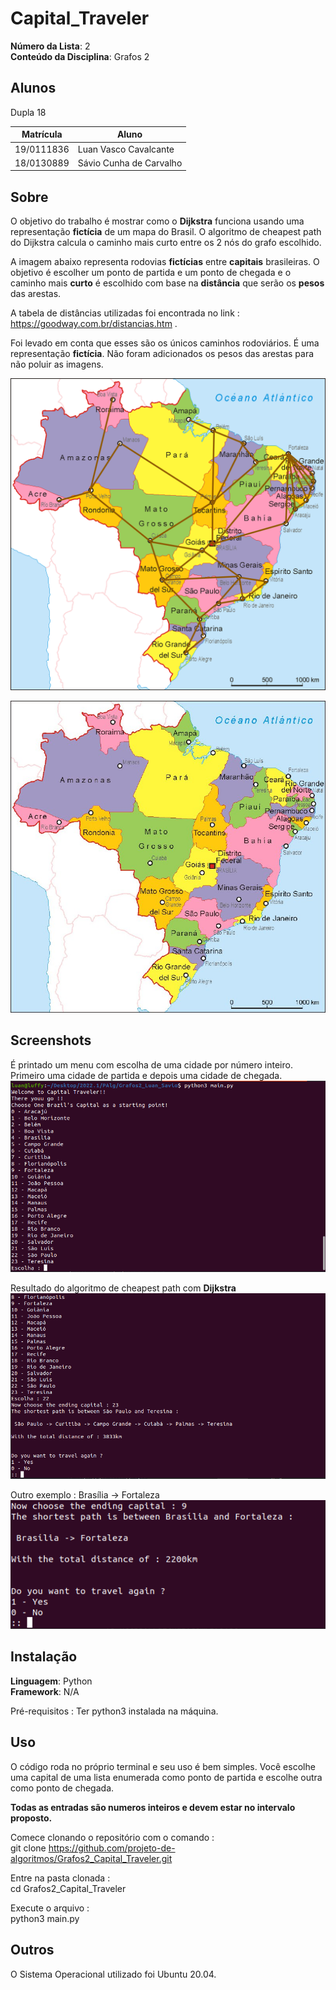 # Capital_Traveler

**Número da Lista**: 2<br>
**Conteúdo da Disciplina**: Grafos 2<br>

## Alunos
Dupla 18

|Matrícula | Aluno |
| -- | -- |
| 19/0111836 |  Luan Vasco Cavalcante |
| 18/0130889  |  Sávio Cunha de Carvalho |

## Sobre 
O objetivo do trabalho é mostrar como o **Dijkstra** funciona usando uma representação **fictícia** de um mapa do Brasil. O algoritmo de cheapest path do Dijkstra calcula o caminho mais curto entre os 2 nós do grafo escolhido.

A imagem abaixo representa rodovias **fictícias** entre **capitais** brasileiras. 
O objetivo é escolher um ponto de partida e um ponto de chegada e o caminho mais **curto** é escolhido com base na **distância** que serão os **pesos** das arestas.

A tabela de distâncias utilizadas foi encontrada no link : https://goodway.com.br/distancias.htm .

Foi levado em conta que esses são os únicos caminhos rodoviários. É uma representação **fictícia**.
Não foram adicionados os pesos das arestas para não poluir as imagens.

![alt text](https://github.com/projeto-de-algoritmos/Grafos2_Capital_Traveler/blob/master/media/BrasilArestas.png)

![alt text](https://github.com/projeto-de-algoritmos/Grafos2_Capital_Traveler/blob/master/media/BrasilSemAresta.jpeg)

## Screenshots
É printado um menu com escolha de uma cidade por número inteiro.
Primeiro uma cidade de partida e depois uma cidade de chegada.
![alt text](https://github.com/projeto-de-algoritmos/Grafos2_Capital_Traveler/blob/master/media/menu.png)

Resultado do algoritmo de cheapest path com **Dijkstra**
![alt text](https://github.com/projeto-de-algoritmos/Grafos2_Capital_Traveler/blob/master/media/funcionamento.png)

Outro exemplo : Brasília -> Fortaleza
![alt text](https://github.com/projeto-de-algoritmos/Grafos2_Capital_Traveler/blob/master/media/bsbfortal.png)

## Instalação 
**Linguagem**: Python<br>
**Framework**: N/A<br>

Pré-requisitos :
Ter python3 instalada na máquina.

## Uso 

O código roda no próprio terminal e seu uso é bem simples. Você escolhe uma capital de uma lista enumerada como ponto de partida e escolhe outra como ponto de chegada.

**Todas as entradas são numeros inteiros e devem estar no intervalo proposto.**

Comece clonando o repositório com o comando :<br>
    git clone https://github.com/projeto-de-algoritmos/Grafos2_Capital_Traveler.git

Entre na pasta clonada :<br>
    cd Grafos2_Capital_Traveler

Execute o arquivo :<br>
    python3 main.py

## Outros

O Sistema Operacional utilizado foi Ubuntu 20.04.




